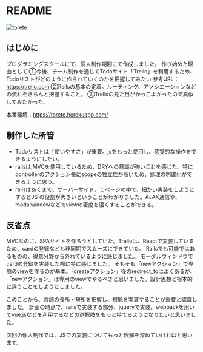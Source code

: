 # README
![torete](https://user-images.githubusercontent.com/51257200/62679885-cdf22980-b9f0-11e9-87f7-9a89ec8e5a7f.jpg)

## はじめに

プログラミングスクールにて、個人制作期間にて作成しました。
作り始めた理由として
①今後、チーム制作を通じてTodoサイト「Trello」を利用するため、Todoリストがどのように作られていくのかを把握してみたい
参考URL：https://trello.com
②Railsの基本の定着。ルーティング、アソシエーションなどの流れをきちんと把握すること。
③Trelloの見た目がかっこよかったので真似してみたかった。


本番環境：https://torete.herokuapp.com/

## 制作した所管


- Todoリストは「使いやすさ」が重要。jsをもっと使用し、感覚的な操作をできるようにしたい。
- railsは,MVCを使用しているため、DRYへの意識が強いことを感じた。特にcontrollerのアクション毎にscopeの独立性が高いため、処理の明確化ができるように思う。
- railsはあくまで、サーバーサイド。１ページの中で、細かい実装をしようとするとJS
の役割が大きいということがわかりました。AJAX通信や、modalwindowなどでviewの密度を濃くすることができる。


## 反省点

MVCなのに、SPAサイトを作ろうとしていた。Trelloは、Reactで実装しているため、cardの登録なども非同期でスムーズにできていた。
Railsでも可能ではあるものの、得意分野から外れているように感じました。
モーダルウィンドウでcardの登録を実装した際に特に感じました。
そもそも「newアクション」で専用のviewを作るのが基本。「createアクション」後のredirect_toはよくあるが、「newアクション」は専用のviewでやるべきと思いました。設計思想と根本的に違うことをしようとしました。

このことから、言語の長所・短所を把握し、機能を実装することが重要と認識しました。
計画の時点で、railsで実装する部分、jqueryで実装、webpackを用いてvue.jsなどを利用するなどの選択肢をもっと持てるようになりたいと思いました。

次回の個人制作では、JSでの実装についてもっと理解を深めていければと思います。



